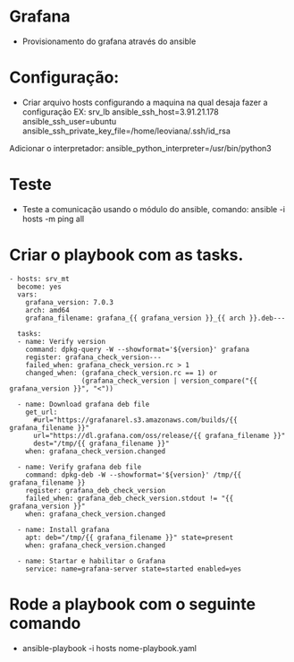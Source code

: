 # Grafana

- Provisionamento do grafana através do ansible

# Configuração:

- Criar arquivo hosts configurando a maquina na qual desaja fazer a configuração
EX:
srv_lb  ansible_ssh_host=3.91.21.178 ansible_ssh_user=ubuntu ansible_ssh_private_key_file=/home/leoviana/.ssh/id_rsa

Adicionar o interpretador:
ansible_python_interpreter=/usr/bin/python3

# Teste

- Teste a comunicação usando o módulo do ansible, comando: ansible -i hosts -m ping all

# Criar o playbook com as tasks.

    - hosts: srv_mt
      become: yes
      vars:
        grafana_version: 7.0.3
        arch: amd64
        grafana_filename: grafana_{{ grafana_version }}_{{ arch }}.deb---
    
      tasks:
      - name: Verify version
        command: dpkg-query -W --showformat='${version}' grafana
        register: grafana_check_version---
        failed_when: grafana_check_version.rc > 1
        changed_when: (grafana_check_version.rc == 1) or
                      (grafana_check_version | version_compare("{{ grafana_version }}", "<"))
    
      - name: Download grafana deb file
        get_url:
          #url="https://grafanarel.s3.amazonaws.com/builds/{{ grafana_filename }}"
          url="https://dl.grafana.com/oss/release/{{ grafana_filename }}"
          dest="/tmp/{{ grafana_filename }}"
        when: grafana_check_version.changed
    
      - name: Verify grafana deb file
        command: dpkg-deb -W --showformat='${version}' /tmp/{{ grafana_filename }}
        register: grafana_deb_check_version
        failed_when: grafana_deb_check_version.stdout != "{{ grafana_version }}"
        when: grafana_check_version.changed
    
      - name: Install grafana
        apt: deb="/tmp/{{ grafana_filename }}" state=present
        when: grafana_check_version.changed

      - name: Startar e habilitar o Grafana
        service: name=grafana-server state=started enabled=yes
        
        
 # Rode a playbook com o seguinte comando
 
 - ansible-playbook -i hosts nome-playbook.yaml
     
